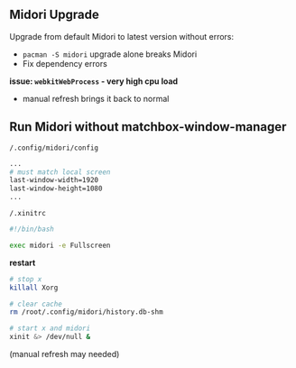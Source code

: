 ## Midori Upgrade

Upgrade from default Midori to latest version without errors:
- `pacman -S midori` upgrade alone breaks Midori
- Fix dependency errors

**issue: `webkitWebProcess` - very high cpu load**
- manual refresh brings it back to normal


## Run Midori without matchbox-window-manager

`/.config/midori/config`
```sh
...
# must match local screen
last-window-width=1920
last-window-height=1080
...
```

`/.xinitrc`
```sh
#!/bin/bash

exec midori -e Fullscreen
```

**restart**
```sh
# stop x
killall Xorg

# clear cache
rm /root/.config/midori/history.db-shm

# start x and midori
xinit &> /dev/null &
```
(manual refresh may needed)
